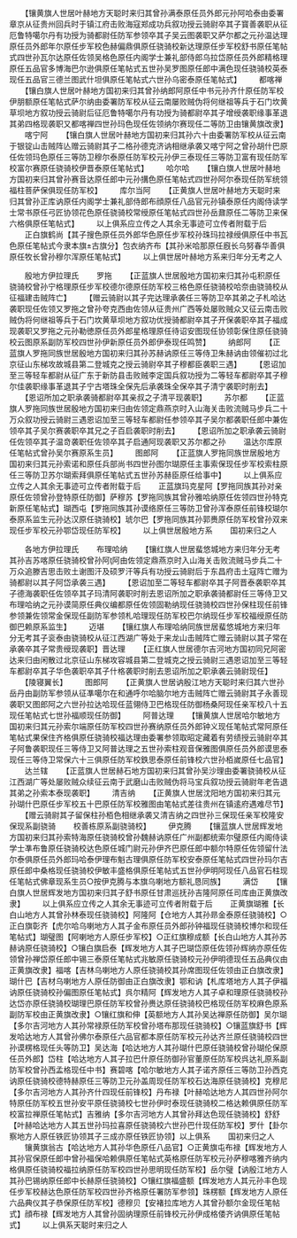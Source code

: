 <!-- { "loadSidebar": true } -->
　　【镶黄旗人世居叶赫地方天聪时来归其曾孙满泰原任员外郎元孙阿哈泰由委署章京从征贵州回兵时于镇江府击败海寇郑成功兵叙功授云骑尉卒其子寳善袭职从征厄鲁特噶尔丹有功授为骑都尉任防军参领卒其子吴云图袭职又萨尔都之元孙温达理原任员外郎年尔原任步军校色赫偏鼎俱原任骁骑校新达理原任步军校舒书原任笔帖式四世孙瓦尔达原任佐领吴格色原任内阁学士兼礼部侍郎乌拉岱原任员外郎精格理原任五品官多博海巴尔逊俱原任笔帖式五世孙吴罗图原任郎中满色现任骁骑校英泰现任五品官三德兰图武什坦俱原任笔帖式六世孙乌密泰原任笔帖式】
　　都喀禅
　　【镶白旗人世居叶赫地方国初来归其曾孙纳郎阿原任中书元孙齐什原任防军校伊朋额原任笔帖式萨尔纳由委署防军校从征云南屡败贼伪将何继祖等兵于石门坎黄草坝地方叙功授云骑尉后征厄鲁特噶尔丹有功授为骑都尉卒其子增绶袭职缘事革退其弟四格现袭职又都喀禅四世孙玛色现任佐领纳尔赛现任二等防卫由镶黄旗改隶】
　　喀宁阿
　　【镶白旗人世居叶赫地方国初来归其孙六十由委署防军校从征云南于银锭山击贼阵亾赠云骑尉其子二格孙德克济讷相继承袭又喀宁阿之曾孙胡什巴原任佐领玛色原任三等防卫穆尔泰原任防军校元孙伊三泰现任三等防卫富有现任防军校富尔赛原任骁骑校伊晋泰原任笔帖式】
　　哈尔哈
　　【镶白旗人世居叶赫地方国初来归其曾孙赛音达原任郎中元孙搆色原任笔帖式四世孙阿尔泰现任防军统领福柱菩萨保俱现任防军校】
　　库尔当阿
　　【正黄旗人世居叶赫地方天聪时来归其曾孙正库讷原任内阁学士兼礼部侍郎布顔原任八品官元孙镇泰原任内阁侍读学士常书原任弓匠协领花色原任骁骑校常绶原任笔帖式四世孙岳鼐原任二等防卫来保六格俱原任笔帖式】
　　以上俱系应立传之人其余无事迹可立传者附载于后
　　正白旗鹤尚【其子搜色原任员外郎华色原任步军校孙珠玛拉禄绶俱原任中书瓦色原任笔帖式今隶本旗古旗分】包衣纳齐布【其孙米哈那原任廐长乌努春华善俱原任牧长曾孙穆尔浑原任笔帖式】
　　以上俱世居叶赫地方系来归年分无考之人














　　殷地方伊拉理氏
　　罗拖
　　【正蓝旗人世居殷地方国初来归其孙屯积原任骁骑校曾孙宁格理原任步军校德尔德原任防军校三格色原任骁骑校哈奈由骁骑校从征福建击贼阵亡】
　　【赠云骑尉以其子完达理承袭任三等防卫卒其弟之子札哈达袭职现任佐领又罗拖之曾孙夸克西由佐领从征贵州广西等处屡败贼众又征云南击败贼伪将何继祖等兵于石门坎黄草坝地方叙功优授骑都尉卒其子开保袭职卒其子福成现袭职又罗拖之元孙勒徳原任员外郎星格理原任待诏安图现任协领彰保住原任骁骑校云图原系副防军校四世孙伊新原任员外郎伊泰现任鸣赞】
　　纳郎阿
　　【正蓝旗人罗拖同族世居殷地方国初来归其孙苏赫讷原任三等侍卫朱赫讷由领催初过北京征山东梯攻故城县第二登城克之授云骑尉卒其子穆都臣袭职三遇】
　　【恩诏加至三等轻车都尉从征广东于新防县击败贼李定国兵叙功授为二等轻车都尉卒其子穆尔佳袭职缘事革退其子宁古塔珠全保先后承袭珠全保卒其子清宁袭职时削去】
　　【恩诏所加之职承袭骑都尉卒其亲叔之子清平现袭职】
　　苏尔都
　　【正蓝旗人罗拖同族世居殷地方国初来归由佐领定鼎燕京时入山海关击败流贼马步兵二十万众叙功授云骑尉三遇恩诏加至三等轻车都尉任参领卒其子吴尔都袭职任郎中兼佐领卒其子吴尔赛袭职卒其兄之子百启袭职时削去】
　　【恩诏所加之职承袭云骑尉任佐领卒其子温竒袭职任佐领卒其子启通阿现袭职又苏尔都之孙
　　温达尔库原任笔帖式曾孙吴尔赛原系生员】
　　图郎阿
　　【正蓝旗人罗拖同族世居殷地方国初来归其元孙索诺和原任兵部尚书四世孙图尔瑚原任主事索保现任步军校索柱原任三等防卫苏尔瑚索拜俱原任笔帖式五世孙苏赫臣原任给事中】
　　以上俱系应立传之人其余无事迹可立传者附载于后
　　正蓝旗玛克星阿【罗拖同族其孙对亲原任佐领曾孙登特原任防御】萨穆苏【罗拖同族其曾孙雅哈纳原任佐领四世孙特克新原任笔帖式】瑚西屯【罗拖同族其孙谟络原任三等防卫曾孙浑泰原任前锋校瑚尔泰原系监生元孙达汉原任骁骑校】琥尔巴【罗拖同族其孙郭赉原任防军校曾孙双来现任步军校元孙鄂岱现任防军校】
　　以上俱世居殷地方系
　　国初来归之人














　　各地方伊拉理氏
　　布理哈纳
　　【镶红旗人世居蜚悠城地方来归年分无考其孙吉苏喀原任骁骑校曾孙阿阿由佐领定鼎燕京时入山海关击败流贼马步兵二十万众追滕吉思击败土谢图汗及硕罗汗等兵有功授云骑尉后于东昌府击土寇阵亡赠为骑都尉以其子阿岱承袭三遇】
　　【恩诏加至二等轻车都尉卒其子阿晋泰袭职卒其子德海袭职任佐领卒其子玛清阿袭职时削去恩诏所加之职承袭骑都尉任三等侍卫又布理哈纳之元孙谟简原任典仪编都原任佐领固勒纳现任骁骑校四世孙保柱现任前锋参领兼佐领常金保现任副防军参领札哈理现任防军校巴尔纳现任步军校福绶原任防御巴赖原系监生】
　　迈堪
　　【镶红旗人布理哈纳同族世居蜚悠城地方来归年分无考其子衮泰由骁骑校从征江西湖广等处于来龙山击贼阵亡赠云骑尉以其子常在承袭卒其子常贵绶现袭职】晋达理
　　【正红旗人世居德尔吉河地方国初同兄阿密达来归由闲散过北京征山东梯攻容城县第二登城克之授云骑尉三遇恩诏加至三等轻车都尉卒其子华色袭职卒其子什格袭职时削去恩诏所加之职承袭云骑尉现任】
　　【陵寝翼长】
　　图郎阿
　　【正黄旗人世居讷殷江地方天聪时来归其六世孙岳丹由副防军参领从征凖噶尔在和通呼尔哈脑尔地方击贼阵亡赠云骑尉其子永善现袭职又图郎阿之六世孙拉达哈现任蓝翎侍卫巴格现任防御杨桑阿现任亲军校八十五现任笔帖式七世孙福顺现任防御】
　　阿普达理
　　【镶黄旗人世居哈尔敏地方国初来归其元孙索尔端原任防军校四世孙赛纳原任员外郎钟义现任笔帖式常阿原任笔帖式果保住齐格俱原任骁骑校福达理由委署参领取昭定藏着有劳绩授云骑尉卒其子阿鲁袭职现任三等侍卫又阿普达理之五世孙索柱观音保雅图俱原任员外郎谟思泰现任三等侍卫常保六十三俱原任防军校鉄思泰原任前锋校六世孙栢嵗原任七品官】
　　达兰辖
　　【正蓝旗人世居赫石地方国初来归其曾孙吴沙理由委署骁骑校从征江西湖广等处屡败贼众续征云南于武磨山击败贼伪将马宝兵叙功授云骑尉年老告退其弟之孙索本泰现袭职】
　　清吉纳
　　【正黄旗人世居沈阳地方国初来归其元孙瑚什巴原任步军校五十巴原任防军校雅图由笔帖式差往贵州在镇逺府遇难尽节】
　　【赠云骑尉其子留保柱孙栢色相继承袭又清吉纳之四世孙三保现任亲军校隆安保现系副骁骑
　　校善栋原系副骁骑校】
　　伊克腾
　　【镶蓝旗人世居辉发地方国初来归其孙索特海原任骁骑校曾孙魏赫讷原任广州副都统索尔璧原任内阁侍读学士凖布鲁原任骁骑校达色原任城门尉元孙伊齐巴原任郎中额尔特原任佐领留什法尔泰俱原任员外郎玛哈泰伊理布魁古理俱原任防军校安泰原任笔帖式四世孙玛尔吉原任郎中桑格现任骁骑校伊敏丰盛格俱原任笔帖式五世孙伊明阿现任八品官石柱现任笔帖式佛章现系生员○按伊克腾与本旗乌喇地方额礼恳同族】
　　满岱
　　【镶白旗人世居辉发地方国初来归其子舒书原任甘肃巡抚孙吉隆阿原任司库由正黄旗改隶】
　　以上俱系应立传之人其余无事迹可立传者附载于后
　　正黄旗瑚雅【长白山地方人其曾孙林泰现任骁骑校】阿隆阿【仓地方人其孙昻金泰原任骁骑校】○正白旗彰齐【虎尔哈乌喇地方人其子金布原任员外郎孙钟福现任骁骑校博尔和现任笔帖式】瑚璧图【阿喇地方人原任步军校】○正红旗穆成额【长白山地方人其孙苏赫讷原任骁骑校】○镶白旗启泰【辉发地方人其子巴瑚岱原任佐领孙辉纳亦原任佐领曾孙禅岱原任郎中锡三泰原任笔帖式兆敏原任骁骑校元孙伊明德现任五品典仪由正黄旗改隶】福喀【吉林乌喇地方人原任骁骑校其孙席图现任佐领由正白旗改隶】瑚什巴【吉材乌喇地方人原任防御由正白旗改隶】鄂和讷【札库塔地方人其子伊福讷原任骁骑校孙偏图原任笔帖式】呉尔精阿【辉发地方人其子卓和理原任骁骑校孙达岱亦原任骁骑校瑚理巴原任防军校曾孙赉达原任骁骑校巴格现任防军校麻色原系副防军校由正黄旗改隶】○镶红旗和伸【英额地方人其孙吴达禅原任防御】吴尔瑚【多尔吉河地方人其孙常禄原任防军校曾孙塔布那现任骁骑校】○镶蓝旗舒书【辉发哈达地方人其曾孙佛尔泰原任六品官都本原任防军校元孙达齐兰原任骁骑校四世孙谟楞格现任头等防卫】吴达海【哈达地方人其孙瑚什巴原任骁骑校曾孙瑚伦保原任员外郎】岱柱【哈达地方人其子拉巴什原任防御孙官董原任防军校呉达礼原系副防军校曾孙西孟格现任中书】赛碧喀【哈尔敏地方人其子诺齐原任三等防卫孙西克讷原任骁骑校德特赫原任三等防卫元孙盖周现任防军校石达海原任骁骑校】克穆尼【多尔吉河地方人其孙齐什四现任前锋校】丹布禄【叶赫哈达地方人其四世孙阿尔特原任防军校五世孙安平原任骁骑校七世孙伊时泰现任骁骑校二格达赖俱原任防军校富拉禅原任笔帖式】吉雅纳【多尔吉河地方人其曾孙拜达色现任骁骑校】舒舒【叶赫哈达地方人其五世孙玛拉喜原任骁骑校六世孙巴什现任防军校】罗什【卦尔察地方人原任铁匠协领其子三成亦原任铁匠协领】以上俱系
　　国初来归之人
　　镶黄旗翁古【哈达地方人其孙华色原任八品官】○正黄旗屯布禄【辉发地方人其孙官保原任郎中曾孙福保哈赖俱原任笔帖式英格原任防军校元孙萨穆喀雅齐纳内格俱原任骁骑校福拉纳原任防军校四世孙思明现任防军校】岳尔璧【讷殷江地方人其孙巴锡纳原任郎中长赫原任骁骑校】○镶红旗福盛额【辉发地方人其元孙丰色现任步军校赫达色原任防军校四世孙齐格原任署防军参领】珠楞额【辉发地方人原任六品典仪其子恭保原任防军校】德穆贝【安褚拉库地方人其曾孙额尔金现任笔帖式】顔布禄【辉发地方人其曾孙固纳理原任前锋校元孙伊成格倭齐讷俱原任笔帖式】
　　以上俱系天聪时来归之人
